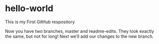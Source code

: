 # hello-world
This is my First GitHub respository

Now you have two branches, master and readme-edits. They look exactly the same, but not for long! Next we’ll add our changes to the new branch.
